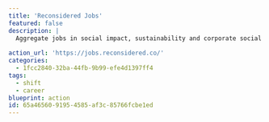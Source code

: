 ```yaml
---
title: 'Reconsidered Jobs'
featured: false
description: |
  Aggregate jobs in social impact, sustainability and corporate social responsibility.
  
action_url: 'https://jobs.reconsidered.co/'
categories:
  - 1fcc2840-32ba-44fb-9b99-efe4d1397ff4
tags:
  - shift
  - career
blueprint: action
id: 65a46560-9195-4585-af3c-85766fcbe1ed
---
```


